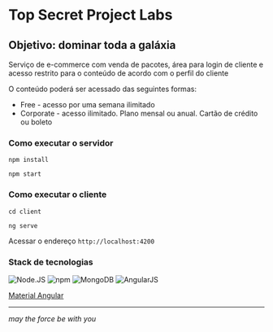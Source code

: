 # Top Secret Project Labs
## Objetivo: dominar toda a galáxia

Serviço de e-commerce com venda de pacotes, área para login de cliente e acesso restrito para o conteúdo de acordo com o perfil do cliente

O conteúdo poderá ser acessado das seguintes formas:
- Free - acesso por uma semana ilimitado
- Corporate - acesso ilimitado. Plano mensal ou anual. Cartão de crédito ou boleto

### Como executar o servidor

  `npm install`

  `npm start`

### Como executar o cliente

  `cd client`

  `ng serve`

  Acessar o endereço `http://localhost:4200`


### Stack de tecnologias
![Node.JS](https://www.shareicon.net/data/128x128/2015/10/06/112725_development_512x512.png)
![npm](https://www.myget.org/Content/images/packageDefaultIcon_npm.png)
![MongoDB](https://perlmaven.com/img/mongodb-logo.png)
![AngularJS](https://s-media-cache-ak0.pinimg.com/236x/3f/22/ef/3f22efbd20ba337ffd2a95c52a1899e5.jpg)

[Material Angular](https://material.angular.io/)






* * *
*may the force be with you*

